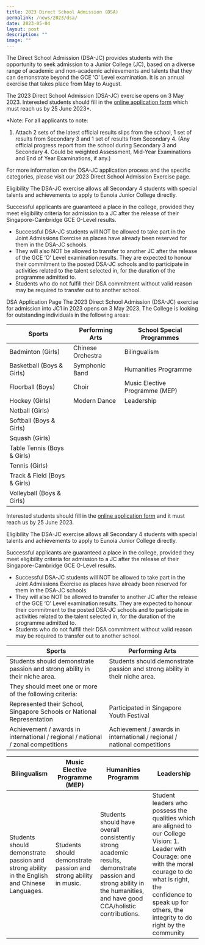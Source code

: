 ```yaml
---
title: 2023 Direct School Admission (DSA)
permalink: /news/2023/dsa/
date: 2023-05-04
layout: post
description: ""
image: ""
---
```

The Direct School Admission (DSA-JC) provides students with the opportunity to seek admission to a Junior College (JC), based on a diverse range of academic and non-academic achievements and talents that they can demonstrate beyond the GCE ‘O’ Level examination. It is an annual exercise that takes place from May to August.

The 2023 Direct School Admission (DSA-JC) exercise opens on 3 May 2023. Interested students should fill in the [online application form](https://form.gov.sg/6451f961c7e8e30012db26cf) which must reach us by 25 June 2023*.

*Note: For all applicants to note:
1. Attach 2 sets of the latest official results slips from the school, 1 set of results from Secondary 3 and 1 set of results from Secondary 4. 
(Any official progress report from the school during Secondary 3 and Secondary 4. Could be weighted Assessment, Mid-Year Examinations and End of Year Examinations, if any.)

For more information on the DSA-JC application process and the specific categories, please visit our 2023 Direct School Admission Exercise page.

Eligibility
The DSA-JC exercise allows all Secondary 4 students with special talents and achievements to apply to Eunoia Junior College directly.

Successful applicants are guaranteed a place in the college, provided they meet eligibility criteria for admission to a JC after the release of their Singapore-Cambridge GCE O-Level results. 
- Successful DSA-JC students will NOT be allowed to take part in the Joint Admissions Exercise as places have already been reserved for them in the DSA-JC schools.
- They will also NOT be allowed to transfer to another JC after the release of the GCE ‘O’ Level examination results. They are expected to honour their commitment to the posted DSA-JC schools and to participate in activities related to the talent selected in, for the duration of the programme admitted to.
- Students who do not fulfill their DSA commitment without valid reason may be required to transfer out to another school.

DSA Application Page
The 2023 Direct School Admission (DSA-JC) exercise for admission into JC1 in 2023 opens on 3 May 2023. The College is looking for outstanding individuals in the following areas:


| Sports | Performing Arts | School Special Programmes |
| -------- | -------- | -------- |
| Badminton (Girls)    | Chinese Orchestra     | Bilingualism   |
| Basketball (Boys & Girls)    | Symphonic Band    | Humanities Programme    |
| Floorball (Boys)     | Choir     | Music Elective Programme (MEP)    |
| Hockey (Girls)    | Modern Dance     | Leadership    |
| Netball (Girls)     |      |     |
| Softball (Boys & Girls)     |      |    |
| Squash (Girls)     |      |     |
| Table Tennis (Boys & Girls)     |      |     |
| Tennis (Girls)     |      |     |
| Track & Field (Boys & Girls)    |      |    |
| Volleyball (Boys & Girls)    |      |     |

Interested students should fill in the [online application form](https://form.gov.sg/6451f961c7e8e30012db26cf) and it must reach us by 25 June 2023.

Eligibility
The DSA-JC exercise allows all Secondary 4 students with special talents and achievements to apply to Eunoia Junior College directly.

Successful applicants are guaranteed a place in the college, provided they meet eligibility criteria for admission to a JC after the release of their Singapore-Cambridge GCE O-Level results. 
- Successful DSA-JC students will NOT be allowed to take part in the Joint Admissions Exercise as places have already been reserved for them in the DSA-JC schools.
- They will also NOT be allowed to transfer to another JC after the release of the GCE ‘O’ Level examination results. They are expected to honour their commitment to the posted DSA-JC schools and to participate in activities related to the talent selected in, for the duration of the programme admitted to.
- Students who do not fulfill their DSA commitment without valid reason may be required to transfer out to another school.


| Sports | Performing Arts | 
| -------- | -------- | 
| Students should demonstrate passion and strong ability in their niche area.     | Students should demonstrate passion and strong ability in their niche area.  | 
| They should meet one or more of the following criteria:|
|Represented their School, Singapore Schools or National Representation | Participated in Singapore Youth Festival |
| Achievement / awards in international / regional / national / zonal competitions | Achievement / awards in international / regional / national competitions |



| Bilingualism | Music Elective Programme (MEP) | Humanities Programm | Leadership |
| -------- | -------- | -------- | -------- |
| Students should demonstrate passion and strong ability in the English and Chinese Languages.      | Students should demonstrate passion and strong ability in music.      | Students should have overall consistently strong academic results, demonstrate passion and strong ability in the humanities, and have good CCA/holistic contributions.     | Student leaders who possess the qualities which are aligned to our College Vision: 1. Leader with Courage: one with the moral courage to do what is right, the confidence to speak up for others, the integrity to do right by the community